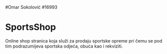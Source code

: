 #Omar Sokolović
#16993

# SportsShop
Online shop stranica koja služi za prodaju sportske opreme pri čemu se pod tim podrazumijeva sportska odjeća, obuća kao i rekviziti.
